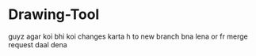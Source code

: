 # Drawing-Tool

guyz agar koi bhi koi changes karta h to new branch bna lena or fr merge request daal dena
